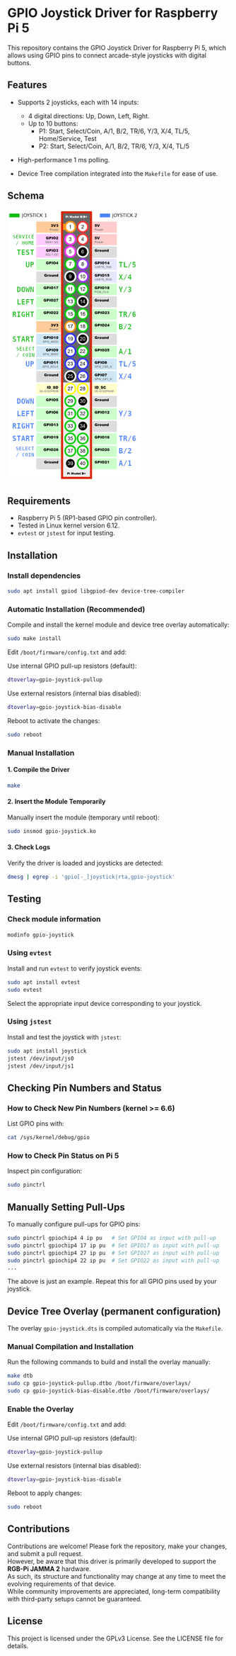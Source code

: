 # GPIO Joystick Driver for Raspberry Pi 5

This repository contains the GPIO Joystick Driver for Raspberry Pi 5, which allows using GPIO pins to connect arcade-style joysticks with digital buttons.

## Features

* Supports 2 joysticks, each with 14 inputs:

  * 4 digital directions: Up, Down, Left, Right.
  * Up to 10 buttons:
    * P1: Start, Select/Coin, A/1, B/2, TR/6, Y/3, X/4, TL/5, Home/Service, Test
    * P2: Start, Select/Coin, A/1, B/2, TR/6, Y/3, X/4, TL/5
* High-performance 1 ms polling.
* Device Tree compilation integrated into the `Makefile` for ease of use.

## Schema

![Schema](schema.png "Schema")


## Requirements

* Raspberry Pi 5 (RP1-based GPIO pin controller).
* Tested in Linux kernel version 6.12.
* `evtest` or `jstest` for input testing.

## Installation

### Install dependencies

```bash
sudo apt install gpiod libgpiod-dev device-tree-compiler
```

### Automatic Installation (Recommended)

Compile and install the kernel module and device tree overlay automatically:

```bash
sudo make install
```

Edit `/boot/firmware/config.txt` and add:

Use internal GPIO pull-up resistors (default):
```bash
dtoverlay=gpio-joystick-pullup
```
Use external resistors (internal bias disabled):
```bash
dtoverlay=gpio-joystick-bias-disable
```

Reboot to activate the changes:

```bash
sudo reboot
```

### Manual Installation

#### 1. Compile the Driver

```bash
make
```

#### 2. Insert the Module Temporarily

Manually insert the module (temporary until reboot):

```bash
sudo insmod gpio-joystick.ko
```

#### 3. Check Logs

Verify the driver is loaded and joysticks are detected:

```bash
dmesg | egrep -i 'gpio[-_]joystick|rta,gpio-joystick'
```

## Testing

### Check module information

```bash
modinfo gpio-joystick
```

### Using `evtest`

Install and run `evtest` to verify joystick events:

```bash
sudo apt install evtest
sudo evtest
```

Select the appropriate input device corresponding to your joystick.

### Using `jstest`

Install and test the joystick with `jstest`:

```bash
sudo apt install joystick
jstest /dev/input/js0
jstest /dev/input/js1
```

## Checking Pin Numbers and Status

### How to Check New Pin Numbers (kernel >= 6.6)

List GPIO pins with:

```bash
cat /sys/kernel/debug/gpio
```

### How to Check Pin Status on Pi 5

Inspect pin configuration:

```bash
sudo pinctrl
```

## Manually Setting Pull-Ups

To manually configure pull-ups for GPIO pins:

```bash
sudo pinctrl gpiochip4 4 ip pu   # Set GPIO4 as input with pull-up
sudo pinctrl gpiochip4 17 ip pu  # Set GPIO17 as input with pull-up
sudo pinctrl gpiochip4 27 ip pu  # Set GPIO27 as input with pull-up
sudo pinctrl gpiochip4 22 ip pu  # Set GPIO22 as input with pull-up
...
```

The above is just an example. Repeat this for all GPIO pins used by your joystick.

## Device Tree Overlay (permanent configuration)

The overlay `gpio-joystick.dts` is compiled automatically via the `Makefile`.

### Manual Compilation and Installation

Run the following commands to build and install the overlay manually:

```bash
make dtb
sudo cp gpio-joystick-pullup.dtbo /boot/firmware/overlays/
sudo cp gpio-joystick-bias-disable.dtbo /boot/firmware/overlays/
```

### Enable the Overlay

Edit `/boot/firmware/config.txt` and add:

Use internal GPIO pull-up resistors (default):
```bash
dtoverlay=gpio-joystick-pullup
```
Use external resistors (internal bias disabled):
```bash
dtoverlay=gpio-joystick-bias-disable
```

Reboot to apply changes:

```bash
sudo reboot
```

## Contributions

Contributions are welcome! Please fork the repository, make your changes, and submit a pull request.  
However, be aware that this driver is primarily developed to support the **RGB-Pi JAMMA 2** hardware.  
As such, its structure and functionality may change at any time to meet the evolving requirements of that device.  
While community improvements are appreciated, long-term compatibility with third-party setups cannot be guaranteed.

## License

This project is licensed under the GPLv3 License. See the LICENSE file for details.
